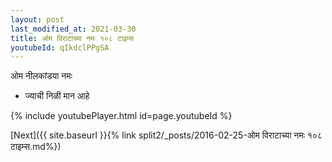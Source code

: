 ```yaml
---
layout: post
last_modified_at: 2021-03-30
title: ओम विराटाच्या नमः १०८ टाइम्स
youtubeId: qIkdclPPgSA
---
```

 
 
 ओम नीलकांडया नमः  
 
 -  ज्याची निळी मान आहे 
 
  
 
  
 
 
 
 
 
 


{% include youtubePlayer.html id=page.youtubeId %}
 
[Next]({{ site.baseurl }}{% link  split2/_posts/2016-02-25-ओम विराटाच्या नमः १०८ टाइम्स.md%})
 
